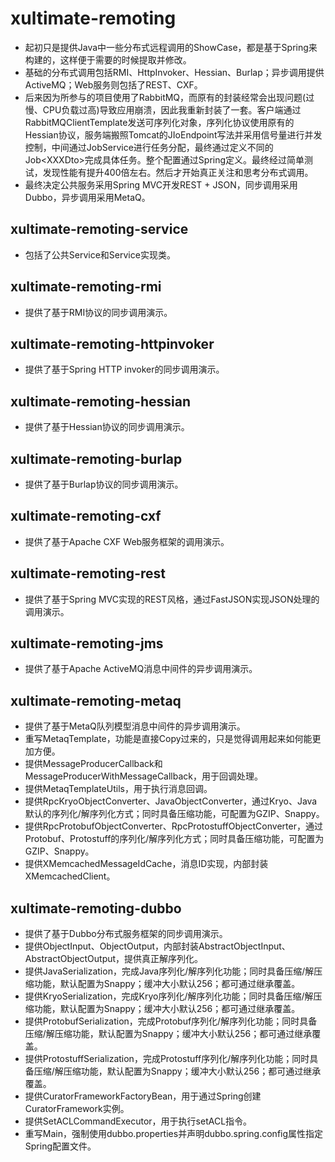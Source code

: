 # xultimate-remoting #

* 起初只是提供Java中一些分布式远程调用的ShowCase，都是基于Spring来构建的，这样便于需要的时候提取并修改。
* 基础的分布式调用包括RMI、HttpInvoker、Hessian、Burlap；异步调用提供ActiveMQ；Web服务则包括了REST、CXF。
* 后来因为所参与的项目使用了RabbitMQ，而原有的封装经常会出现问题(过慢、CPU负载过高)导致应用崩溃，因此我重新封装了一套。客户端通过RabbitMQClientTemplate发送可序列化对象，序列化协议使用原有的Hessian协议，服务端搬照Tomcat的JIoEndpoint写法并采用信号量进行并发控制，中间通过JobService进行任务分配，最终通过定义不同的Job\<XXXDto\>完成具体任务。整个配置通过Spring定义。最终经过简单测试，发现性能有提升400倍左右。然后才开始真正关注和思考分布式调用。
* 最终决定公共服务采用Spring MVC开发REST + JSON，同步调用采用Dubbo，异步调用采用MetaQ。


## xultimate-remoting-service ##

* 包括了公共Service和Service实现类。


## xultimate-remoting-rmi ##

* 提供了基于RMI协议的同步调用演示。


## xultimate-remoting-httpinvoker ##

* 提供了基于Spring HTTP invoker的同步调用演示。


## xultimate-remoting-hessian ##

* 提供了基于Hessian协议的同步调用演示。


## xultimate-remoting-burlap ##

* 提供了基于Burlap协议的同步调用演示。


## xultimate-remoting-cxf ##

* 提供了基于Apache CXF Web服务框架的调用演示。


## xultimate-remoting-rest ##

* 提供了基于Spring MVC实现的REST风格，通过FastJSON实现JSON处理的调用演示。


## xultimate-remoting-jms ##

* 提供了基于Apache ActiveMQ消息中间件的异步调用演示。


## xultimate-remoting-metaq ##

* 提供了基于MetaQ队列模型消息中间件的异步调用演示。
* 重写MetaqTemplate，功能是直接Copy过来的，只是觉得调用起来如何能更加方便。
* 提供MessageProducerCallback和MessageProducerWithMessageCallback，用于回调处理。
* 提供MetaqTemplateUtils，用于执行消息回调。
* 提供RpcKryoObjectConverter、JavaObjectConverter，通过Kryo、Java默认的序列化/解序列化方式；同时具备压缩功能，可配置为GZIP、Snappy。
* 提供RpcProtobufObjectConverter、RpcProtostuffObjectConverter，通过Protobuf、Protostuff的序列化/解序列化方式；同时具备压缩功能，可配置为GZIP、Snappy。
* 提供XMemcachedMessageIdCache，消息ID实现，内部封装XMemcachedClient。


## xultimate-remoting-dubbo ##

* 提供了基于Dubbo分布式服务框架的同步调用演示。
* 提供ObjectInput、ObjectOutput，内部封装AbstractObjectInput、AbstractObjectOutput，提供真正解序列化。
* 提供JavaSerialization，完成Java序列化/解序列化功能；同时具备压缩/解压缩功能，默认配置为Snappy；缓冲大小默认256；都可通过继承覆盖。
* 提供KryoSerialization，完成Kryo序列化/解序列化功能；同时具备压缩/解压缩功能，默认配置为Snappy；缓冲大小默认256；都可通过继承覆盖。
* 提供ProtobufSerialization，完成Protobuf序列化/解序列化功能；同时具备压缩/解压缩功能，默认配置为Snappy；缓冲大小默认256；都可通过继承覆盖。
* 提供ProtostuffSerialization，完成Protostuff序列化/解序列化功能；同时具备压缩/解压缩功能，默认配置为Snappy；缓冲大小默认256；都可通过继承覆盖。
* 提供CuratorFrameworkFactoryBean，用于通过Spring创建CuratorFramework实例。
* 提供SetACLCommandExecutor，用于执行setACL指令。
* 重写Main，强制使用dubbo.properties并声明dubbo.spring.config属性指定Spring配置文件。